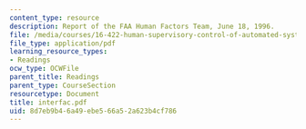 ```yaml
---
content_type: resource
description: Report of the FAA Human Factors Team, June 18, 1996.
file: /media/courses/16-422-human-supervisory-control-of-automated-systems-spring-2004/8d7eb9b46a49ebe566a52a623b4cf786_interfac.pdf
file_type: application/pdf
learning_resource_types:
- Readings
ocw_type: OCWFile
parent_title: Readings
parent_type: CourseSection
resourcetype: Document
title: interfac.pdf
uid: 8d7eb9b4-6a49-ebe5-66a5-2a623b4cf786
---
```

